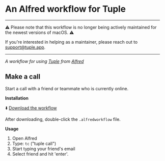 # An Alfred workflow for Tuple

<hr/>
⚠️ Please note that this workflow is no longer being actively maintained for the newest versions of macOS. ⚠️

If you're interested in helping as a maintainer, please reach out to <a href="mailto:support@tuple.app">support@tuple.app</a>.
<hr/>

_A workflow for using [Tuple](https://tuple.app) from [Alfred](alfredapp.com)_

## Make a call 

Start a call with a friend or teammate who is currently online.

**Installation**

⬇️ [Download the workflow](https://github.com/tupleapp/alfred-workflows/raw/master/workflows/tuple_call.alfredworkflow)

After downloading, double-click the `.alfredworkflow` file.

**Usage**

1. Open Alfred
2. Type: `tc` ("tuple call")
3. Start typing your friend's email
4. Select friend and hit 'enter'.
